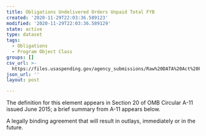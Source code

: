 ```yaml
---
title: Obligations Undelivered Orders Unpaid Total FYB
created: '2020-11-29T22:03:36.589123'
modified: '2020-11-29T22:03:36.589129'
state: active
type: dataset
tags:
  - Obligations
  - Program Object Class
groups: []
csv_url: >-
  https://files.usaspending.gov/agency_submissions/Raw%20DATA%20Act%20Files/index.html
json_url: ''
layout: post

---
```

The definition for this element appears in Section 20 of OMB Circular A-11 issued June 2015; a brief summary from A-11 appears below. 

A legally binding agreement that will result in outlays, immediately or in the future.

